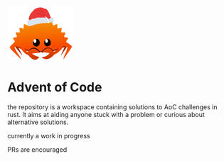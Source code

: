 <img src="../.assets/christmas_ferris.png" width="150px"/>

# Advent of Code

the repository is a workspace containing solutions to AoC challenges in rust. 
It aims at aiding anyone stuck with a problem or curious about alternative solutions.

currently a work in progress

PRs are encouraged
